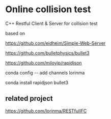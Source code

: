# Online collision test

C++ Restful Client & Server for collision test

based on 

https://github.com/eidheim/Simple-Web-Server

https://github.com/bulletphysics/bullet3

https://github.com/miloyip/rapidjson


conda config -- add channels lorinma

conda install rapidjson bullet3

## related project

https://github.com/lorinma/RESTfulIFC